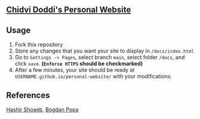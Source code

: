## [Chidvi Doddi's Personal Website](https://doddic.github.io/my-social-footprint/)

## Usage

1. Fork this repository
2. Store any changes that you want your site to display in `/docs/index.html`
3. Go to `Settings -> Pages`, select branch `main`, select folder `/docs`, and click `save`. **(`Enforce HTTPS` should be checkmarked)**
4. After a few minutes, your site should be ready at `USERNAME.github.io/personal-website/` with your modifications.

## References

[Hashir Shoaeb](https://github.com/hashirshoaeb/), [Bogdan Popa](https://gist.github.com/bogdanpopa90/)
    
